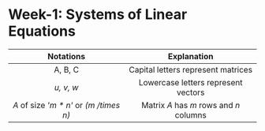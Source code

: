 # Week-1: Systems of Linear Equations

| Notations | Explanation |
|:---------:|:-----------:|
| A, B, C   | Capital letters represent matrices |
| *u, v, w* | Lowercase letters represent vectors |
| *A* of size *'m * n'* or *(m /times n)* | Matrix *A* has *m* rows and *n* columns |

